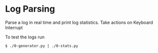 # Log Parsing
Parse a log in real time and print log statistics.
Take actions on Keyboard Interrupt

To test the logs run

```
$ ./0-generator.py | ./0-stats.py
```
